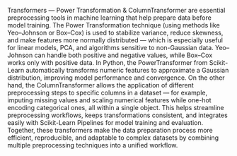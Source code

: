 Transformers — Power Transformation & ColumnTransformer are essential preprocessing tools in machine learning that help prepare data before model training. The Power Transformation technique (using methods like Yeo–Johnson or Box–Cox) is used to stabilize variance, reduce skewness, and make features more normally distributed — which is especially useful for linear models, PCA, and algorithms sensitive to non-Gaussian data. Yeo–Johnson can handle both positive and negative values, while Box–Cox works only with positive data. In Python, the PowerTransformer from Scikit-Learn automatically transforms numeric features to approximate a Gaussian distribution, improving model performance and convergence. On the other hand, the ColumnTransformer allows the application of different preprocessing steps to specific columns in a dataset — for example, imputing missing values and scaling numerical features while one-hot encoding categorical ones, all within a single object. This helps streamline preprocessing workflows, keeps transformations consistent, and integrates easily with Scikit-Learn Pipelines for model training and evaluation. Together, these transformers make the data preparation process more efficient, reproducible, and adaptable to complex datasets by combining multiple preprocessing techniques into a unified workflow.
